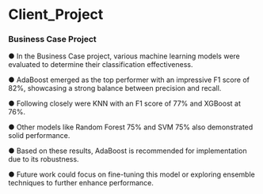 # Client_Project
### Business Case Project
● In the Business Case project, various machine learning models were evaluated to determine their classification effectiveness. 

● AdaBoost emerged as the top performer with an impressive F1 score of 82%, showcasing a strong balance between precision and recall. 

● Following closely were KNN with an F1 score of 77% and XGBoost at 76%. 

● Other models like Random Forest 75% and SVM 75% also demonstrated solid performance. 

● Based on these results, AdaBoost is recommended for implementation due to its robustness. 

● Future work could focus on fine-tuning this model or exploring ensemble techniques to further enhance performance.
